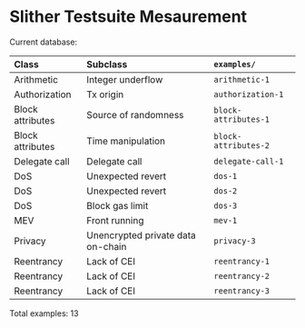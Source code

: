 # Slither Testsuite Mesaurement

Current database:

| Class            | Subclass                          | `examples/`          |
| :--------------- | :-------------------------------- | :------------------- |
| Arithmetic       | Integer underflow                 | `arithmetic-1`       |
| Authorization    | Tx origin                         | `authorization-1`    |
| Block attributes | Source of randomness              | `block-attributes-1` |
| Block attributes | Time manipulation                 | `block-attributes-2` |
| Delegate call    | Delegate call                     | `delegate-call-1`    |
| DoS              | Unexpected revert                 | `dos-1`              |
| DoS              | Unexpected revert                 | `dos-2`              |
| DoS              | Block gas limit                   | `dos-3`              |
| MEV              | Front running                     | `mev-1`              |
| Privacy          | Unencrypted private data on-chain | `privacy-3`          |
| Reentrancy       | Lack of CEI                       | `reentrancy-1`       |
| Reentrancy       | Lack of CEI                       | `reentrancy-2`       |
| Reentrancy       | Lack of CEI                       | `reentrancy-3`       |

Total examples: 13
